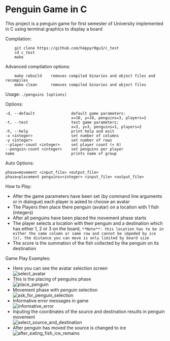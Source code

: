 # Penguin Game in C

This project is a penguin game for first semester of University implemented in C using terminal graphics to display a board 

Compilation:
```shell
	git clone https://github.com/h4ppyr0gu3/c_test
	cd c_test
	make
```
Advanced compilation options:
```
	make rebuild    removes compiled binaries and object files and recompiles
	make clean      removes compiled binaries and object files
```
Usage:
    `./penguins [options]`

Options:
```
-d, --default                default game parameters:
                             x=10, y=10, penguins=3, players=2
-t, --test                   test game parameters:
                             x=3, y=3, penguins=1, players=2
-h, --help                   print help and exit
-x <integer>                 set number of columns
-y <integer>                 set number of rows
--player-count <integer>     set player count (< 6)
--penguin-count <integer>    set penguins per player
name                         prints name of group
```
Auto Options:
```
phase=movement <input_file> <output_file>
phase=placement penguins=<integer> <input_file> <output_file>
```

How to Play:
- After the game parameters have been set (by command line arguments or in dialogue) each player is asked to choose an avatar
- The Players then place there penguin (avatar) on a location with 1 fish (integers)
- After all penguins have been placed the movement phase starts
- The player selects a location with their penguin and a destination which has either 1, 2 or 3 on the board, 
`**Note**: this location has to be in either the same column or same row and cannot be impeded by ice (x), the distance you can move is only limited by board size`
- The score is the summation of the fish collected by the penguin on its destination 

Game Play Examples:


- Here you can see the avatar selection screen   
![select_avatar](https://github.com/h4ppyr0gu3/c_test/blob/master/select_avatar.png?raw=true)
- This is the placing of penguins phase   
![place_penguin](https://github.com/h4ppyr0gu3/c_test/blob/master/place_penguin.png?raw=true)
- Movement phase with penguin selection   
![ask_for_penguin_selection](https://github.com/h4ppyr0gu3/c_test/blob/master/ask_for_penguin_selection.png?raw=true)
- Informative error messages in game   
![informative_error](https://github.com/h4ppyr0gu3/c_test/blob/master/informative_error.png?raw=true)
- Inputing the coordinates of the source and destination results in penguin movement   
![select_source_and_destination](https://github.com/h4ppyr0gu3/c_test/blob/master/select_source_and_destination.png?raw=true)
- After penguin has moved the source is changed to ice   
![after_eating_fish_ice_remains](https://github.com/h4ppyr0gu3/c_test/blob/master/after_eating_fish_ice_remains.png?raw=true)

